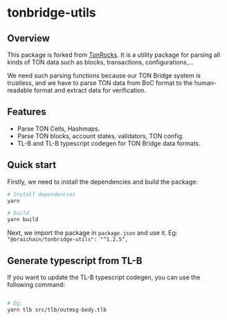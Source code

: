 # tonbridge-utils

## Overview

This package is forked from [TonRocks](https://github.com/oraichain/ton-trustless-bridge-relayer/tree/master/src/lib/ton-rocks-js). It is a utility package for parsing all kinds of TON data such as blocks, transactions, configurations,...

We need such parsing functions because our TON Bridge system is trustless, and we have to parse TON data from BoC format to the human-readable format and extract data for verification.

## Features

- Parse TON Cells, Hashmaps.
- Parse TON blocks, account states, validators, TON config.
- TL-B and TL-B typescript codegen for TON Bridge data formats.

## Quick start

Firstly, we need to install the dependencies and build the package:

```bash
# Install dependencies
yarn

# build
yarn build
```

Next, we import the package in `package.json` and use it. Eg: `"@oraichain/tonbridge-utils": "^1.2.5",`

## Generate typescript from TL-B

If you want to update the TL-B typescript codegen, you can use the following command:

```bash

# Eg:
yarn tlb src/tlb/outmsg-body.tlb
```